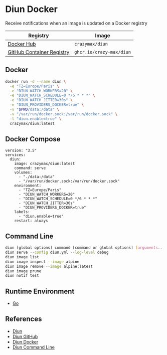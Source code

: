 # Diun Docker

Receive notifications when an image is updated on a Docker registry

Registry | Image
---|---
[Docker Hub](https://hub.docker.com/r/crazymax/diun/) | `crazymax/diun`
[GitHub Container Registry](https://github.com/users/crazy-max/packages/container/package/diun) | `ghcr.io/crazy-max/diun`

## Docker
```sh
docker run -d --name diun \
  -e "TZ=Europe/Paris" \
  -e "DIUN_WATCH_WORKERS=20" \
  -e "DIUN_WATCH_SCHEDULE=0 */6 * * *" \
  -e "DIUN_WATCH_JITTER=30s" \
  -e "DIUN_PROVIDERS_DOCKER=true" \
  -v "$PWD/data:/data" \
  -v "/var/run/docker.sock:/var/run/docker.sock" \
  -l "diun.enable=true" \
  crazymax/diun:latest
```

## Docker Compose
```
version: "3.5"
services:
  diun:
    image: crazymax/diun:latest
    command: serve
    volumes:
      - "./data:/data"
      - "/var/run/docker.sock:/var/run/docker.sock"
    environment:
      - "TZ=Europe/Paris"
      - "DIUN_WATCH_WORKERS=20"
      - "DIUN_WATCH_SCHEDULE=0 */6 * * *"
      - "DIUN_WATCH_JITTER=30s"
      - "DIUN_PROVIDERS_DOCKER=true"
    labels:
      - "diun.enable=true"
    restart: always

```

## Command Line
```sh
diun [global options] command [command or global options] [arguments...]
diun serve --config diun.yml --log-level debug
diun image list
diun image inspect --image alpine
diun image remove --image alpine:latest
diun image prune
diun notif test
```

## Runtime Environment
- [Go](https://golang.org/)

## References
- [Diun](https://crazymax.dev/diun/)
- [Diun GitHub](https://github.com/crazy-max/diun)
- [Diun Docker](https://crazymax.dev/diun/install/docker/)
- [Diun Command Line](https://crazymax.dev/diun/usage/command-line/)
